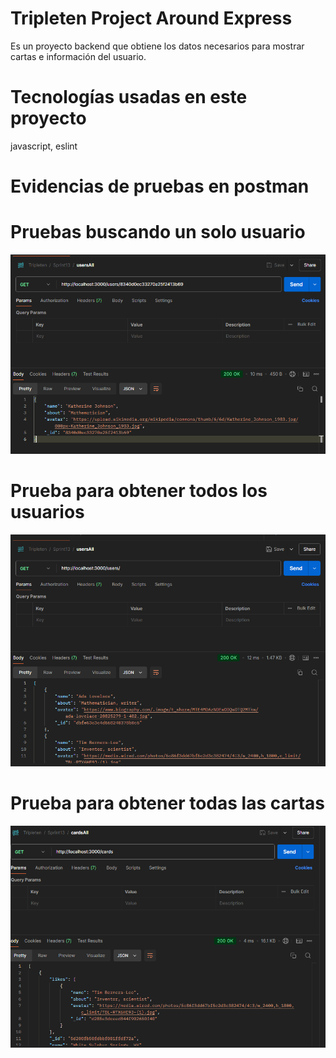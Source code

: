 # Tripleten Project Around Express

Es un proyecto backend que obtiene los datos necesarios para mostrar cartas e información del usuario.

# Tecnologías usadas en este proyecto

javascript, eslint

# Evidencias de pruebas en postman

# Pruebas buscando un solo usuario

![alt text](image.png)

# Prueba para obtener todos los usuarios

![alt text](image-1.png)

# Prueba para obtener todas las cartas

![alt text](image-2.png)
